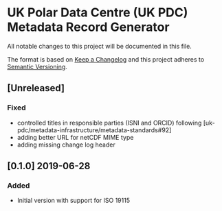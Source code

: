 # UK Polar Data Centre (UK PDC) Metadata Record Generator

All notable changes to this project will be documented in this file.

The format is based on [Keep a Changelog](http://keepachangelog.com/en/1.0.0/)
and this project adheres to [Semantic Versioning](http://semver.org/spec/v2.0.0.html).

## [Unreleased]

### Fixed

* controlled titles in responsible parties (ISNI and ORCID) following 
  [uk-pdc/metadata-infrastructure/metadata-standards#92]
* adding better URL for netCDF MIME type
* adding missing change log header

## [0.1.0] 2019-06-28

### Added

* Initial version with support for ISO 19115

